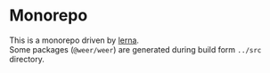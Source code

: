 # Monorepo

This is a monorepo driven by [lerna](https://github.com/lerna/lerna/).  
Some packages (`@weer/weer`) are generated during build form `../src` directory.
